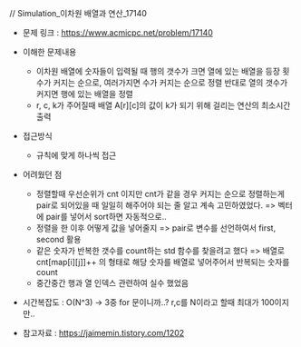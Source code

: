 // Simulation_이차원 배열과 연산_17140

- 문제 링크 : <https://www.acmicpc.net/problem/17140>

- 이해한 문제내용
	-  이차원 배열에 숫자들이 입력될 때 행의 갯수가 크면 열에 있는 배열을 등장 횟수가 커지는 순으로, 여러가지면 수가 커지는 순으로 정렬 반대로 열의 갯수가 커지면 행에 있는 배열을 정렬
	-  r, c, k가 주어질때 배열 A[r][c]의 값이 k가 되기 위해 걸리는 연산의 최소시간 출력

- 접근방식
	- 규칙에 맞게 하나씩 접근

- 어려웠던 점
	- 정렬할때 우선순위가 cnt 이지만 cnt가 같을 경우 커지는 순으로 정렬하는게 pair로 되어있을 때 일일히 해주어야 되는 줄 알고 계속 고민하였었다. => 벡터에 pair를 넣어서 sort하면 자동적으로..
	- 정렬을 한 이후 어떻게 값을 넣어줄지 => pair로 변수를 선언하여서 first, second 활용
	- 같은 숫자가 반복한 갯수를 count하는 std 함수를 찾을려고 했다 => 배열로 cnt[map[i][j]]++ 의 형태로 해당 숫자를 배열로 넣어주어서 반복되는 숫자를 count
	- 중간중간 행과 열 인덱스 관련하여 실수 했었음

- 시간복잡도 : O(N^3) -> 3중 for 문이니까..? r,c를 N이라고 할때 최대가 100이지만..

- 참고자료 : <https://jaimemin.tistory.com/1202>